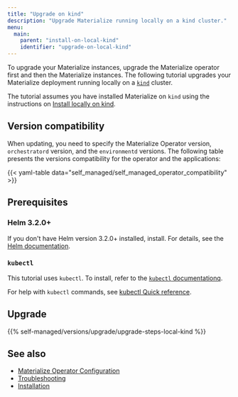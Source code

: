 ```yaml
---
title: "Upgrade on kind"
description: "Upgrade Materialize running locally on a kind cluster."
menu:
  main:
    parent: "install-on-local-kind"
    identifier: "upgrade-on-local-kind"
---
```


To upgrade your Materialize instances, upgrade the Materialize operator first
and then the Materialize instances. The following tutorial upgrades your
Materialize deployment running locally on a [`kind`](https://kind.sigs.k8s.io/)
cluster.

The tutorial assumes you have installed Materialize on `kind` using the
instructions on [Install locally on kind](/installation/install-on-local-kind/).

## Version compatibility

When updating, you need to specify the Materialize Operator version,
`orchestratord` version, and the `environmentd` versions. The following table
presents the versions compatibility for the operator and the applications:

{{< yaml-table data="self_managed/self_managed_operator_compatibility" >}}

## Prerequisites

### Helm 3.2.0+

If you don't have Helm version 3.2.0+ installed, install. For details, see the
[Helm documentation](https://helm.sh/docs/intro/install/).

### `kubectl`

This tutorial uses `kubectl`. To install, refer to the [`kubectl`
documentationq](https://kubernetes.io/docs/tasks/tools/).

For help with `kubectl` commands, see [kubectl Quick
reference](https://kubernetes.io/docs/reference/kubectl/quick-reference/).

## Upgrade

{{% self-managed/versions/upgrade/upgrade-steps-local-kind %}}

## See also

- [Materialize Operator Configuration](/installation/configuration/)
- [Troubleshooting](/installation/troubleshooting/)
- [Installation](/installation/)
